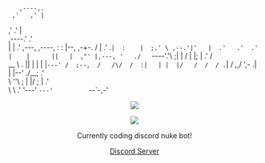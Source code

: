 

       ,----,.                          
     ,'   ,' |                          
   ,'   .'   |                          
 ,----.'    .'                          
 |    |   .'        ,---,        ,----, 
 :    :  |--,   ,-+-. /  |     .'   .`| 
 :    |  ;.' \ ,--.'|'   |  .'   .'  .' 
 |    |      ||   |  ,"' |,---, '   ./  
 `----'.'\   ;|   | /  | |;   | .'  /   
   __  \  .  ||   | |  | |`---' /  ;--, 
 /   /\/  /  :|   | |  |/   /  /  / .`| 
/ ,,/  ',-   .|   | |--'  ./__;     .'  
\ ''\       ; |   |/      ;   |  .'     
 \   \    .'  '---'       `---'         
  `--`-,-'                              
                                        
                        

<p align="center">  
<img src="https://cdn.discordapp.com/attachments/952947200864956566/957427051919470612/uncaption.gif">
</p>
<p align="center">  
    <p align="center">
  <img src="https://discord.c99.nl/widget/theme-1/957438978573885451.png"/>
</p>
<p align="center">
Currently coding discord nuke bot!
<p align="center">
    <a href="https://discord.gg/EGjXbqBnPK">Discord Server</a>
